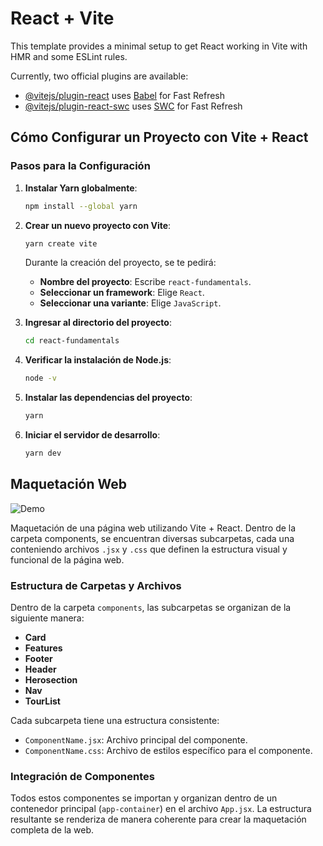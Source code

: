 # React + Vite

This template provides a minimal setup to get React working in Vite with HMR and some ESLint rules.

Currently, two official plugins are available:

- [@vitejs/plugin-react](https://github.com/vitejs/vite-plugin-react/blob/main/packages/plugin-react/README.md) uses [Babel](https://babeljs.io/) for Fast Refresh
- [@vitejs/plugin-react-swc](https://github.com/vitejs/vite-plugin-react-swc) uses [SWC](https://swc.rs/) for Fast Refresh


## Cómo Configurar un Proyecto con Vite + React

### Pasos para la Configuración

1. **Instalar Yarn globalmente**:
    ```bash
    npm install --global yarn
    ```

2. **Crear un nuevo proyecto con Vite**:
    ```bash
    yarn create vite
    ```
    Durante la creación del proyecto, se te pedirá:
    - **Nombre del proyecto**: Escribe `react-fundamentals`.
    - **Seleccionar un framework**: Elige `React`.
    - **Seleccionar una variante**: Elige `JavaScript`.

3. **Ingresar al directorio del proyecto**:
    ```bash
    cd react-fundamentals
    ```

4. **Verificar la instalación de Node.js**:
    ```bash
    node -v
    ```

5. **Instalar las dependencias del proyecto**:
    ```bash
    yarn
    ```

6. **Iniciar el servidor de desarrollo**:
    ```bash
    yarn dev
    ```

## Maquetación Web

![Demo](https://i.ibb.co/VWG1n9c/Fire-Shot-Capture-056-Vite-React-localhost.png)


Maquetación de una página web utilizando Vite + React. 
Dentro de la carpeta components, se encuentran diversas subcarpetas, cada una conteniendo archivos `.jsx` y `.css` que definen la estructura visual y funcional de la página web.

### Estructura de Carpetas y Archivos

Dentro de la carpeta `components`, las subcarpetas se organizan de la siguiente manera:

- **Card**
- **Features**
- **Footer**
- **Header**
- **Herosection**
- **Nav**
- **TourList**

Cada subcarpeta tiene una estructura consistente:

- `ComponentName.jsx`: Archivo principal del componente.
- `ComponentName.css`: Archivo de estilos específico para el componente.

### Integración de Componentes

Todos estos componentes se importan y organizan dentro de un contenedor principal (`app-container`) en el archivo `App.jsx`. 
La estructura resultante se renderiza de manera coherente para crear la maquetación completa de la web.






